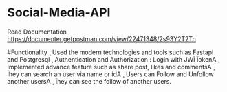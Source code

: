 # Social-Media-API
Read Documentation   https://documenter.getpostman.com/view/22471348/2s93Y2T2Tn

#Functionality
¸ Used the modern technologies and tools such as Fastapi and Postgresql
¸ Authentication and Authorization : Login with JWÎ ÎokenA
¸ Implemented advance feature such as share post, likes and commentsA
¸ Îhey can search an user via name or idA
¸ Users can Follow and Unfollow another usersA
¸ Îhey can see the follow of another users.
